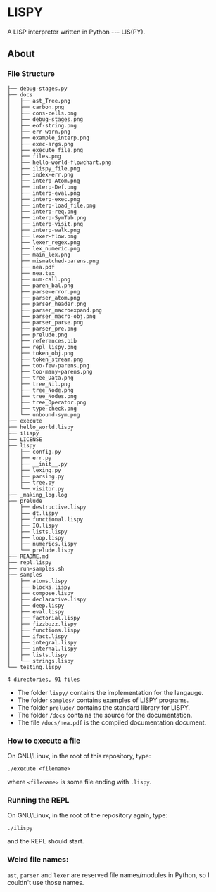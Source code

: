 # LISPY
A LISP interpreter written in Python --- LIS(PY).


## About

### File Structure
```
├── debug-stages.py
├── docs
│   ├── ast_Tree.png
│   ├── carbon.png
│   ├── cons-cells.png
│   ├── debug-stages.png
│   ├── eof-string.png
│   ├── err-warn.png
│   ├── example_interp.png
│   ├── exec-args.png
│   ├── execute_file.png
│   ├── files.png
│   ├── hello-world-flowchart.png
│   ├── ilispy_file.png
│   ├── index-err.png
│   ├── interp-Atom.png
│   ├── interp-Def.png
│   ├── interp-eval.png
│   ├── interp-exec.png
│   ├── interp-load_file.png
│   ├── interp-req.png
│   ├── interp-SymTab.png
│   ├── interp-visit.png
│   ├── interp-walk.png
│   ├── lexer-flow.png
│   ├── lexer_regex.png
│   ├── lex_numeric.png
│   ├── main_lex.png
│   ├── mismatched-parens.png
│   ├── nea.pdf
│   ├── nea.tex
│   ├── num-call.png
│   ├── paren_bal.png
│   ├── parse-error.png
│   ├── parser_atom.png
│   ├── parser_header.png
│   ├── parser_macroexpand.png
│   ├── parser_macro-obj.png
│   ├── parser_parse.png
│   ├── parser_pre.png
│   ├── prelude.png
│   ├── references.bib
│   ├── repl_lispy.png
│   ├── token_obj.png
│   ├── token_stream.png
│   ├── too-few-parens.png
│   ├── too-many-parens.png
│   ├── tree_Data.png
│   ├── tree_Nil.png
│   ├── tree_Node.png
│   ├── tree_Nodes.png
│   ├── tree_Operator.png
│   ├── type-check.png
│   └── unbound-sym.png
├── execute
├── hello_world.lispy
├── ilispy
├── LICENSE
├── lispy
│   ├── config.py
│   ├── err.py
│   ├── __init__.py
│   ├── lexing.py
│   ├── parsing.py
│   ├── tree.py
│   └── visitor.py
├── _making_log.log
├── prelude
│   ├── destructive.lispy
│   ├── dt.lispy
│   ├── functional.lispy
│   ├── IO.lispy
│   ├── lists.lispy
│   ├── loop.lispy
│   ├── numerics.lispy
│   └── prelude.lispy
├── README.md
├── repl.lispy
├── run-samples.sh
├── samples
│   ├── atoms.lispy
│   ├── blocks.lispy
│   ├── compose.lispy
│   ├── declarative.lispy
│   ├── deep.lispy
│   ├── eval.lispy
│   ├── factorial.lispy
│   ├── fizzbuzz.lispy
│   ├── functions.lispy
│   ├── ifact.lispy
│   ├── integral.lispy
│   ├── internal.lispy
│   ├── lists.lispy
│   └── strings.lispy
└── testing.lispy

4 directories, 91 files
```

- The folder `lispy/` contains the implementation for the langauge.
- The folder `samples/` contains examples of LISPY programs.
- The folder `prelude/` contains the standard library for LISPY.
- The folder `/docs` contains the source for the documentation.
- The file `/docs/nea.pdf` is the compiled documentation document.


### How to execute a file
On GNU/Linux, in the root of this repository, type:
```shell
./execute <filename>
```
where `<filename>` is some file ending with `.lispy`.

### Running the REPL
On GNU/Linux, in the root of the repository again, type:
```shell
./ilispy
```
and the REPL should start.

### Weird file names:
`ast`, `parser` and `lexer` are reserved file names/modules in Python, so I
couldn't use those names.
